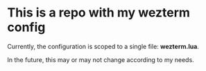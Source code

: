 # This is a repo with my wezterm config #

Currently, the configuration is scoped to a single file: **wezterm.lua**.

In the future, this may or may not change according to my needs.


